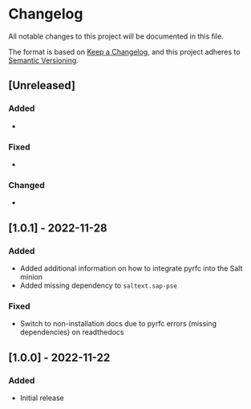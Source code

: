 # Changelog

All notable changes to this project will be documented in this file.

The format is based on [Keep a Changelog](https://keepachangelog.com/en/1.0.0/),
and this project adheres to [Semantic Versioning](https://semver.org/spec/v2.0.0.html).

## [Unreleased]

### Added

- 

### Fixed

- 

### Changed

-


## [1.0.1] - 2022-11-28

### Added

- Added additional information on how to integrate pyrfc into the Salt minion
- Added missing dependency to `saltext.sap-pse`

### Fixed

- Switch to non-installation docs due to pyrfc errors (missing dependencies) on readthedocs

## [1.0.0] - 2022-11-22

### Added

- Initial release

